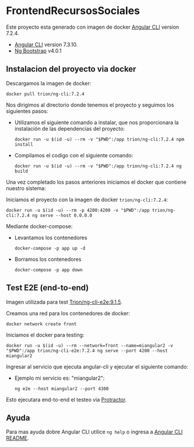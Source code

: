 # FrontendRecursosSociales

Este proyecto esta generado con imagen de docker  [Angular CLI](https://github.com/angular/angular-cli) version 7.2.4.
 - [Angular CLI](https://github.com/angular/angular-cli) version 7.3.10.
 - [Ng Bootstrap](https://github.com/ng-bootstrap/ng-bootstrap) v4.0.1

## Instalacion del proyecto via docker

Descargamos la imagen de docker:
  
  `docker pull trion/ng-cli:7.2.4`

Nos dirigimos al directorio donde tenemos el proyecto y seguimos los siguientes pasos:

 - Utilizamos el siguiente comando a instalar, que nos proporcionara la instalación de las dependencias del proyecto:
    
    `docker run -u $(id -u) --rm -v "$PWD":/app trion/ng-cli:7.2.4 npm install`

 - Compilamos el codigo con el siguiente comando:
    
    `docker run -u $(id -u) --rm -v "$PWD":/app trion/ng-cli:7.2.4 ng build`

Una vez completado los pasos anteriores iniciamos el docker que contiene nuestro sistema:

Iniciamos el proyecto con la imagen de docker `trion/ng-cli:7.2.4`:

   `docker run -u $(id -u) --rm -p 4200:4200 -v "$PWD":/app trion/ng-cli:7.2.4 ng serve --host 0.0.0.0`

Mediante docker-compose:

 - Levantamos los contenedores

    `docker-compose -p app up -d`

 - Borramos los contenedores

    `docker-compose -p app down`

## Test E2E (end-to-end)

Imagen utilizada para test [Trion/ng-cli-e2e:9.1.5](https://hub.docker.com/r/trion/ng-cli-e2e/).

Creamos una red para los contenedores de docker:

  `docker network create front`

Iniciamos el docker para testing:

  `docker run -u $(id -u) --rm --network=front --name=miangular2 -v "$PWD":/app trion/ng-cli-e2e:7.2.4 ng serve --port 4200 --host miangular2`

Ingresar al servicio que ejecuta angular-cli y ejecutar el siguiente comando:

 - Ejemplo mi servicio es: "miangular2":

   `ng e2e --host miangular2 --port 4300`

Esto ejecutara end-to-end el testeo via [Protractor](http://www.protractortest.org/).

## Ayuda

Para mas ayuda dobre Angular CLI utilice `ng help` o ingresa a [Angular CLI README](https://github.com/angular/angular-cli/blob/master/README.md).

